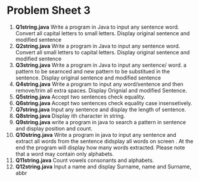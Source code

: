 # Problem Sheet 3

1. **Q1string.java** Write a program in Java to input any sentence word. Convert all capital letters to small letters. Display original sentence and modified sentence
2. **Q2string.java** Write a program in Java to input any sentence word. Convert all small letters to capital letters. Display original sentence and modified sentence
3. **Q3string.java** Write a program in Java to input any sentence/ word. a pattern to be searnced and new pattern to be substitued in the sentence. Display original sentence and modified sentence
4. **Q4string.java** Write a program to input any word/sentence and then remove/trim all extra spaces. Display Orignial and modified Sentence.
5. **Q5string.java** Accept two sentences check equality.
6. **Q6string.java** Accept two sentences check equality case insensetively.
7. **Q7string.java** Input any sentence and display the length of sentence.
8. **Q8string.java** Display ith character in string.
9. **Q9string.java** write a program in java to search a pattern in sentence and display position and count.
10. **Q10string.java** Write a program in java to input any sentence and extract all words from the sentence didsplay all words on screen . At the end the program will display how many words extracted. Please note that a word
may contain only alphabets.
11. **Q11string.java** Count vowels consonants and alphabets.
12. **Q12string.java** Input a name and display Surname, name and Surname, abbr
